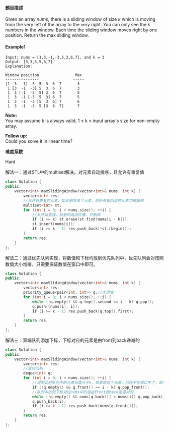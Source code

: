 #### **题目描述**
Given an array *nums*, there is a sliding window of size *k* which is moving from the very left of the array to the very right. You can only see the k numbers in the window. Each time the sliding window moves right by one position. Return the max sliding window.
#### **Example1**
```
Input: nums = [1,3,-1,-3,5,3,6,7], and k = 3
Output: [3,3,5,5,6,7] 
Explanation: 

Window position                Max
---------------               -----
[1  3  -1] -3  5  3  6  7       3
 1 [3  -1  -3] 5  3  6  7       3
 1  3 [-1  -3  5] 3  6  7       5
 1  3  -1 [-3  5  3] 6  7       5
 1  3  -1  -3 [5  3  6] 7       6
 1  3  -1  -3  5 [3  6  7]      7
```
**Note:**  
You may assume k is always valid, 1 ≤ k ≤ input array's size for non-empty array.  

**Follow up:**  
Could you solve it in linear time?  

**难度系数**    

Hard

解法一：通过STL中的multiset解决，对元素自动排序，且允许有重复值
```c++
class Solution {
public:
    vector<int> maxSlidingWindow(vector<int>& nums, int k) {
        vector<int> res;
        //允许有重复的元素，如若删除某个元素，则所有相同值的元素均被删除
        multiset<int> st;
        for (int i = 0; i < nums.size(); ++i) {
            //从开始查找，找到则返回位置，并删除
            if (i >= k) st.erase(st.find(nums[i - k]));
            st.insert(nums[i]);
            if (i >= k - 1) res.push_back(*st.rbegin());
        }
        return res;
    }
};
```
解法二：通过优先队列实现，将数值和下标均放到优先队列中，优先队列会对按照数值大小堆排，只需要保证数值在窗口中即可。
```c++
class Solution {
public:
    vector<int> maxSlidingWindow(vector<int>& nums, int k) {
        vector<int> res;
        priority_queue<pair<int, int>> q;//大顶堆
        for (int i = 0; i < nums.size(); ++i) {
            while (!q.empty() && q.top().second <= i - k) q.pop();
            q.push({nums[i], i});
            if (i >= k - 1) res.push_back(q.top().first);
        }
        return res;
    }
};
```

解法三：双端队列添加下标，下标对应的元素是由front到back递减的  
```c++
class Solution {
public:
    vector<int> maxSlidingWindow(vector<int>& nums, int k) {
        vector<int> res;
        //双向队列
        deque<int> q;
        for (int i = 0; i < nums.size(); ++i) {
            //说明此时队列中的元素长度大于k，或者是这个元素，已经不在窗口中了，故而删除
            if (!q.empty() && q.front() == i - k) q.pop_front();
            //队列中的的下标对应nums中的值由front到back是递减的
            while (!q.empty() && nums[q.back()] < nums[i]) q.pop_back();
            q.push_back(i);
            if (i >= k - 1) res.push_back(nums[q.front()]);
        }
        return res;
    }
};
```